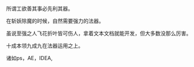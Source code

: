 所谓工欲善其事必先利其器。

在斩妖除魔的时候，自然需要强力的法器。

虽说至强之人飞花折叶皆可伤人，拿着文本文档就能开发，但大多数没那么厉害。

十成本领九成九在法器运用之上。

诸如ps，AE，IDEA,

